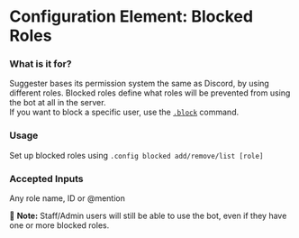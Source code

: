 # Configuration Element: Blocked Roles

### What is it for?
Suggester bases its permission system the same as Discord, by using different roles. Blocked roles define what roles will be prevented from using the bot at all in the server.\
If you want to block a specific user, use the [`.block`](staff/block.md) command.

### Usage
Set up blocked roles using `.config blocked add/remove/list [role]`

### Accepted Inputs
Any role name, ID or @mention

📝 **Note:** Staff/Admin users will still be able to use the bot, even if they have one or more blocked roles.
